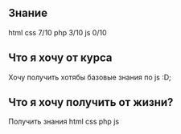 ## Знание 
html css 7/10     php 3/10    js 0/10



## Что я хочу от курса
Хочу получить хотябы базовые знания по js :D;

## Что я хочу получить от жизни?
Получить знания html css    php     js
